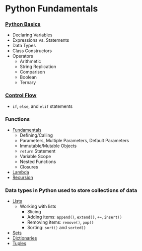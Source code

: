# Python Fundamentals

### [Python Basics](https://github.com/nabrus/beginner-python/blob/main/vars.py)
*  Declaring Variables
*  Expressions vs. Statements
*  Data Types
*  Class Constructors
*  Operators
    *  Arithmetic
    *  String Replication
    *  Comparison
    *  Boolean
    *  Ternary

### [Control Flow](https://github.com/nabrus/beginner-python/blob/main/ifElse.py)
*  `if`, `else`, and `elif` statements

### Functions
*  [Fundamentals](https://github.com/nabrus/beginner-python/blob/main/func.py)
    * Defining/Calling
    * Parameters, Multiple Parameters, Default Parameters
    * Immutable/Mutable Objects
    * `return` Statement
    * Variable Scope
    * Nested Functions
    * Closures
*  [Lambda](https://github.com/nabrus/beginner-python/blob/main/lamba.py)
*  [Recursion](https://github.com/nabrus/beginner-python/blob/main/recursion.py)

### Data types in Python used to store collections of data
*  [Lists](https://github.com/nabrus/beginner-python/blob/main/lists.py)
    * Working with lists
        * Slicing
        * Adding items: `append()`, `extend()`, `+=`, `insert()`
        * Removing items: `remove()`, `pop()`
        * Sorting: `sort()` and `sorted()` 
*  [Sets](https://github.com/nabrus/beginner-python/blob/main/sets.py)
*  [Dictionaries](https://github.com/nabrus/beginner-python/blob/main/dictionary.py)
*  [Tuples](https://github.com/nabrus/beginner-python/blob/main/tuples.py)
